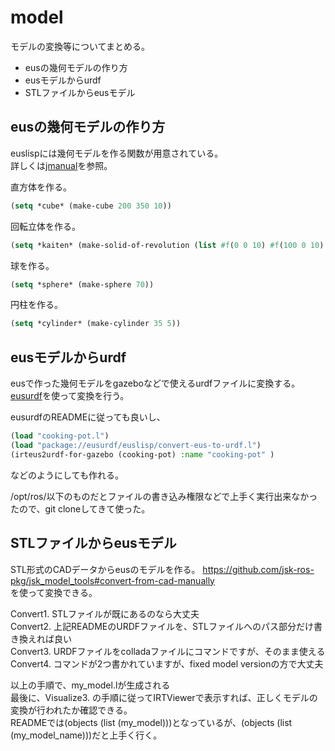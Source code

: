 # model

モデルの変換等についてまとめる。
- eusの幾何モデルの作り方  
- eusモデルからurdf
- STLファイルからeusモデル

## eusの幾何モデルの作り方  
euslispには幾何モデルを作る関数が用意されている。  
詳しくは[jmanual](https://raw.githubusercontent.com/euslisp/jskeus/master/doc/jmanual.pdf)を参照。　　

直方体を作る。  
```lisp
(setq *cube* (make-cube 200 350 10))
```

回転立体を作る。
```lisp
(setq *kaiten* (make-solid-of-revolution (list #f(0 0 10) #f(100 0 10) #f( 120 0 110) #f(130 0 110) #f(110 0 5) #f(105 0 0) #f(0 0 0))))  
```

球を作る。
```lisp
(setq *sphere* (make-sphere 70))
```

円柱を作る。
```lisp
(setq *cylinder* (make-cylinder 35 5))
```

## eusモデルからurdf
eusで作った幾何モデルをgazeboなどで使えるurdfファイルに変換する。  
[eusurdf](https://github.com/jsk-ros-pkg/jsk_model_tools/tree/master/eusurdf)を使って変換を行う。  

eusurdfのREADMEに従っても良いし、
```lisp
(load "cooking-pot.l")
(load "package://eusurdf/euslisp/convert-eus-to-urdf.l")
(irteus2urdf-for-gazebo (cooking-pot) :name "cooking-pot" )
```
などのようにしても作れる。  

/opt/ros/以下のものだとファイルの書き込み権限などで上手く実行出来なかったので、git cloneしてきて使った。  

## STLファイルからeusモデル
STL形式のCADデータからeusのモデルを作る。
https://github.com/jsk-ros-pkg/jsk_model_tools#convert-from-cad-manually  
を使って変換できる。  

Convert1. STLファイルが既にあるのなら大丈夫  
Convert2. 上記READMEのURDFファイルを、STLファイルへのパス部分だけ書き換えれば良い  
Convert3. URDFファイルをcolladaファイルにコマンドですが、そのまま使える  
Convert4. コマンドが2つ書かれていますが、fixed model versionの方で大丈夫  

以上の手順で、my_model.lが生成される  
最後に、Visualize3. の手順に従ってIRTViewerで表示すれば、正しくモデルの変換が行われたか確認できる。  
READMEでは(objects (list (my_model)))となっているが、(objects (list (my_model_name)))だと上手く行く。  
